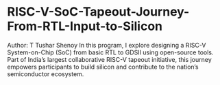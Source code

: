 # RISC-V-SoC-Tapeout-Journey-From-RTL-Input-to-Silicon
Author: T Tushar Shenoy  In this program, I explore designing a RISC-V System-on-Chip (SoC) from basic RTL to GDSII using open-source tools. Part of India’s largest collaborative RISC-V tapeout initiative, this journey empowers participants to build silicon and contribute to the nation’s semiconductor ecosystem.
